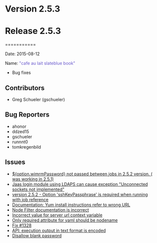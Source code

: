 # Version 2.5.3



# Release 2.5.3
===========

Date: 2015-08-12

Name: <span style="color: slateblue"><span class="glyphicon glyphicon-book"></span> "cafe au lait slateblue book"</span>

* Bug fixes

## Contributors

* Greg Schueler (gschueler)

## Bug Reporters

* ahonor
* ddzed15
* gschueler
* runnnt0
* tomkregenbild

## Issues

* [${option.wimrmPassword}  not passed between jobs in 2.5.2 version. ( was working in 2.5.1)](https://github.com/qwcontrol/qwcontrol/issues/1363)
* [Jaas login module using LDAPS can cause exception "Unconnected sockets not implemented"](https://github.com/qwcontrol/qwcontrol/issues/1356)
* [version 2.5.2 - Option 'sshKeyPassphrase' is required when running with job reference](https://github.com/qwcontrol/qwcontrol/issues/1355)
* [Documentation: Yum install instructions refer to wrong URL](https://github.com/qwcontrol/qwcontrol/issues/1345)
* [Node Filter documentation is incorrect](https://github.com/qwcontrol/qwcontrol/issues/1338)
* [Incorrect value for server url context variable](https://github.com/qwcontrol/qwcontrol/issues/1337)
* [Only required attribute for yaml should be nodename](https://github.com/qwcontrol/qwcontrol/issues/1335)
* [Fix #1328](https://github.com/qwcontrol/qwcontrol/pull/1329)
* [API: execution output in text format is encoded](https://github.com/qwcontrol/qwcontrol/issues/1328)
* [Disallow blank password](https://github.com/qwcontrol/qwcontrol/issues/1273)
